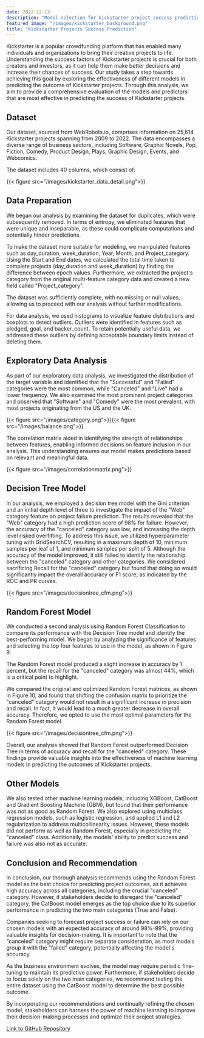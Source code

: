 ```yaml
---
date: 2022-12-13
description: "Model selection for kickstarter project success prediction"
featured_image: "/images/kickstarter_background.png"
title: "Kickstarter Projects Success Prediction"
---
```


Kickstarter is a popular crowdfunding platform that has enabled many individuals and organizations to bring their creative projects to life. Understanding the success factors of Kickstarter projects is crucial for both creators and investors, as it can help them make better decisions and increase their chances of success. Our study takes a step towards achieving this goal by exploring the effectiveness of different models in predicting the outcome of Kickstarter projects. Through this analysis, we aim to provide a comprehensive evaluation of the models and predictors that are most effective in predicting the success of Kickstarter projects.

## Dataset 

Our dataset, sourced from WebRobots.io, comprises information on 25,614 Kickstarter projects spanning from 2009 to 2022. The data encompasses a diverse range of business sectors, including Software, Graphic Novels, Pop, Fiction, Comedy, Product Design, Plays, Graphic Design, Events, and Webcomics.

The dataset includes 40 columns, which consist of:

{{< figure src="/images/kickstarter_data_detail.png">}}

## Data Preparation 

We began our analysis by examining the dataset for duplicates, which were subsequently removed. In terms of entropy, we eliminated features that were unique and inseparable, as these could complicate computations and potentially hinder predictions.

To make the dataset more suitable for modeling, we manipulated features such as day_duration, week_duration, Year, Month, and Project_category. Using the Start and End dates, we calculated the total time taken to complete projects (day_duration and week_duration) by finding the difference between epoch values. Furthermore, we extracted the project's category from the original multi-feature category data and created a new field called "Project_category".

The dataset was sufficiently complete, with no missing or null values, allowing us to proceed with our analysis without further modifications.

For data analysis, we used histograms to visualize feature distributions and boxplots to detect outliers. Outliers were identified in features such as pledged, goal, and backer_count. To retain potentially useful data, we addressed these outliers by defining acceptable boundary limits instead of deleting them.

## Exploratory Data Analysis

As part of our exploratory data analysis, we investigated the distribution of the target variable and identified that the "Successful" and "Failed" categories were the most common, while "Canceled" and "Live" had a lower frequency. We also examined the most prominent project categories and observed that "Software" and "Comedy" were the most prevalent, with most projects originating from the US and the UK.

{{< figure src="/images/category.png">}}{{< figure src="/images/balance.png">}}

The correlation matrix aided in identifying the strength of relationships between features, enabling informed decisions on feature inclusion in our analysis. This understanding ensures our model makes predictions based on relevant and meaningful data.

{{< figure src="/images/correlationmatrix.png">}}

## Decision Tree Model

In our analysis, we employed a decision tree model with the Gini criterion and an initial depth level of three to investigate the impact of the "Web" category feature on project failure prediction. The results revealed that the "Web" category had a high prediction score of 98% for failure. However, the accuracy of the "canceled" category was low, and increasing the depth level risked overfitting. To address this issue, we utilized hyperparameter tuning with GridSearchCV, resulting in a maximum depth of 10, minimum samples per leaf of 1, and minimum samples per split of 5. Although the accuracy of the model improved, it still failed to identify the relationship between the "canceled" category and other categories. We considered sacrificing Recall for the "canceled" category but found that doing so would significantly impact the overall accuracy or F1 score, as indicated by the ROC and PR curves.

{{< figure src="/images/decisiontree_cfm.png">}}

## Random Forest Model

We conducted a second analysis using Random Forest Classification to compare its performance with the Decision Tree model and identify the best-performing model. We began by analyzing the significance of features and selecting the top four features to use in the model, as shown in Figure 9.

The Random Forest model produced a slight increase in accuracy by 1 percent, but the recall for the "canceled" category was almost 44%, which is a critical point to highlight.

We compared the original and optimized Random Forest matrices, as shown in Figure 10, and found that shifting the confusion matrix to prioritize the "canceled" category would not result in a significant increase in precision and recall. In fact, it would lead to a much greater decrease in overall accuracy. Therefore, we opted to use the most optimal parameters for the Random Forest model.

{{< figure src="/images/decisiontree_cfm.png">}}

Overall, our analysis showed that Random Forest outperformed Decision Tree in terms of accuracy and recall for the "canceled" category. These findings provide valuable insights into the effectiveness of machine learning models in predicting the outcomes of Kickstarter projects.

## Other Models

We also tested other machine learning models, including XGBoost, CatBoost and Gradient Boosting Machine (GBM), but found that their performance was not as good as Random Forest. We also explored using multiclass regression models, such as logistic regression, and applied L1 and L2 regularization to address multicollinearity issues. However, these models did not perform as well as Random Forest, especially in predicting the "canceled" class. Additionally, the models' ability to predict success and failure was also not as accurate.

## Conclusion and Recommendation

In conclusion, our thorough analysis recommends using the Random Forest model as the best choice for predicting project outcomes, as it achieves high accuracy across all categories, including the crucial "canceled" category. However, if stakeholders decide to disregard the "canceled" category, the CatBoost model emerges as the top choice due to its superior performance in predicting the two main categories (True and False).

Companies seeking to forecast project success or failure can rely on our chosen models with an expected accuracy of around 98%-99%, providing valuable insights for decision-making. It is important to note that the "canceled" category might require separate consideration, as most models group it with the "failed" category, potentially affecting the model's accuracy.

As the business environment evolves, the model may require periodic fine-tuning to maintain its predictive power. Furthermore, if stakeholders decide to focus solely on the two main categories, we recommend testing the entire dataset using the CatBoost model to determine the best possible outcome.

By incorporating our recommendations and continually refining the chosen model, stakeholders can harness the power of machine learning to improve their decision-making processes and optimize their project strategies.



[Link to GitHub Repository](https://github.com/Teerajate2/kickstarter_proj)